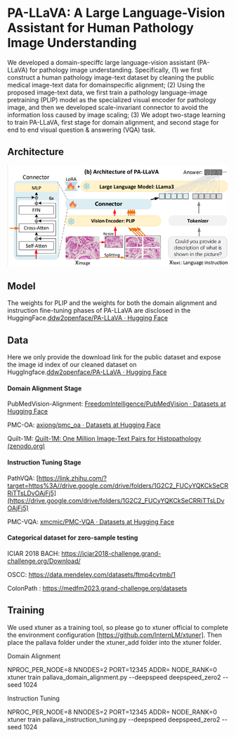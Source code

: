 # PA-LLaVA: A Large Language-Vision Assistant for Human Pathology Image Understanding

We developed a domain-speciffc large language-vision assistant (PA-LLaVA) for pathology image understanding. Specifically, (1) we first construct a human pathology image-text dataset by cleaning the public medical image-text data for domainspecific alignment; (2) Using the proposed image-text data, we first train a pathology language-image pretraining (PLIP) model as the specialized visual encoder for pathology image, and then we developed scale-invariant connector to avoid the information loss caused by image scaling; (3) We adopt two-stage learning to train PA-LLaVA, first stage for domain alignment, and second stage for end to end visual question & answering (VQA) task.

## Architecture

![image](https://github.com/ddw2AIGROUP2CQUPT/PA-LLaVA/blob/main/xtuner_add/d285474a96a76781d5088a0a0dd85a3.png) 

## Model

The weights for PLIP and the weights for both the domain alignment and instruction fine-tuning phases of PA-LLaVA are disclosed in the HuggingFace.[ddw2openface/PA-LLaVA · Hugging Face](https://huggingface.co/ddw2openface/PA-LLaVA)

## Data

Here we only provide the download link for the public dataset and expose the image id index of our cleaned dataset on HuggIngface.[ddw2openface/PA-LLaVA · Hugging Face](https://huggingface.co/ddw2openface/PA-LLaVA)

#### Domain Alignment Stage

PubMedVision-Alignment: [FreedomIntelligence/PubMedVision · Datasets at Hugging Face](https://huggingface.co/datasets/FreedomIntelligence/PubMedVision)

PMC-OA: [axiong/pmc_oa · Datasets at Hugging Face](https://huggingface.co/datasets/axiong/pmc_oa)

Quilt-1M: [Quilt-1M: One Million Image-Text Pairs for Histopathology (zenodo.org)](https://zenodo.org/records/8239942)

#### Instruction Tuning Stage

PathVQA: [https://link.zhihu.com/?target=https%3A//drive.google.com/drive/folders/1G2C2_FUCyYQKCkSeCRRiTTsLDvOAjFj5](https://drive.google.com/drive/folders/1G2C2_FUCyYQKCkSeCRRiTTsLDvOAjFj5)

PMC-VQA: [xmcmic/PMC-VQA · Datasets at Hugging Face](https://huggingface.co/datasets/xmcmic/PMC-VQA)

#### Categorical dataset for zero-sample testing

ICIAR 2018 BACH: https://iciar2018-challenge.grand-challenge.org/Download/

OSCC: https://data.mendeley.com/datasets/ftmp4cvtmb/1 

ColonPath : https://medfm2023.grand-challenge.org/datasets

## Training

We used xtuner as a training tool, so please go to xtuner official to complete the environment configuration [https://github.com/InternLM/xtuner]. Then place the pallava folder under the xtuner_add folder into the xtuner folder.

Domain Alignment

NPROC_PER_NODE=8 NNODES=2 PORT=12345 ADDR= NODE_RANK=0 xtuner train pallava_domain_alignment.py --deepspeed deepspeed_zero2 --seed 1024

Instruction Tuning

NPROC_PER_NODE=8 NNODES=2 PORT=12345 ADDR= NODE_RANK=0 xtuner train pallava_instruction_tuning.py --deepspeed deepspeed_zero2 --seed 1024

